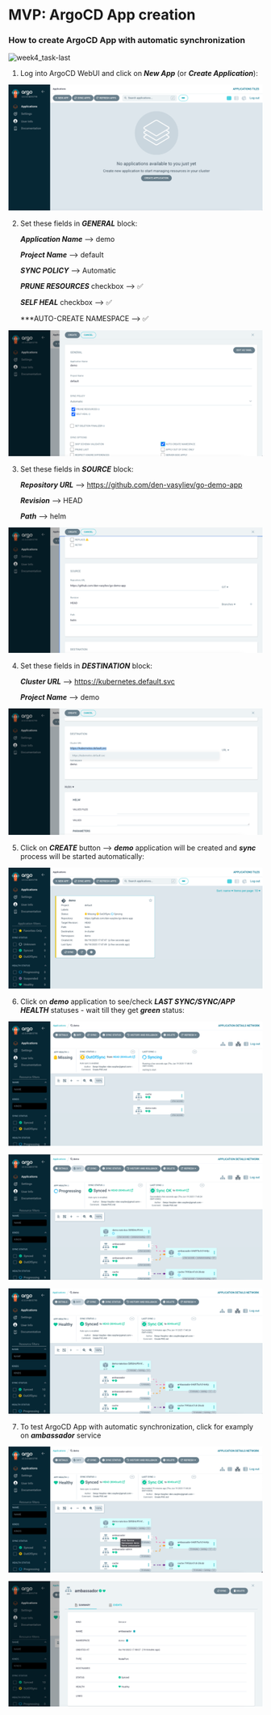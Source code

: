 # MVP: ArgoCD App creation

### How to create ArgoCD App with automatic synchronization

![week4_task-last](../.data/week4_task-last.gif)

1. Log into ArgoCD WebUI and click on ***New App*** (or ***Create Application***):

![week4_task-last_1](../.data/week4_task-last_1.png "week4_task-last_1")

2. Set these fields in ***GENERAL*** block:

    ***Application Name*** --> demo
   
    ***Project Name***     --> default
   
    ***SYNC POLICY***      --> Automatic

    ***PRUNE RESOURCES*** checkbox --> ✅

    ***SELF HEAL***       checkbox --> ✅

    ***AUTO-CREATE NAMESPACE      -->  ✅


![week4_task-last_2](../.data/week4_task-last_2.png "week4_task-last_2")

3. Set these fields in ***SOURCE*** block:

    ***Repository URL*** --> https://github.com/den-vasyliev/go-demo-app
   
    ***Revision***       --> HEAD

    ***Path***           --> helm

![week4_task-last_3](../.data/week4_task-last_3.png "week4_task-last_3")

4. Set these fields in ***DESTINATION*** block:

    ***Cluster URL***  --> https://kubernetes.default.svc
   
    ***Project Name*** --> demo

![week4_task-last_4](../.data/week4_task-last_4.png "week4_task-last_4")

5. Click on ***CREATE*** button --> ***demo*** application will be created and ***sync*** process will be started automatically:

![week4_task-last_5](../.data/week4_task-last_5.png "week4_task-last_5")

6. Click on ***demo*** application to see/check ***LAST SYNC/SYNC/APP HEALTH*** statuses - wait till they get ***green*** status:

![week4_task-last_6](../.data/week4_task-last_6.png "week4_task-last_6")

![week4_task-last_7](../.data/week4_task-last_7.png "week4_task-last_7")

![week4_task-last_8](../.data/week4_task-last_8.png "week4_task-last_8")

7. To test ArgoCD App with automatic synchronization, click for examply on ***ambassador*** service

![week4_task-last_9](../.data/week4_task-last_9.png "week4_task-last_9")

![week4_task-last_10](../.data/week4_task-last_10.png "week4_task-last_10")








  
    
